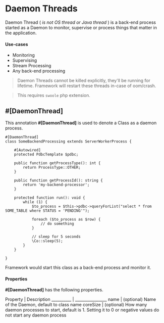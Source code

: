 # Daemon Threads

Daemon Thread ( _is not OS thread or Java thread_ ) is a back-end process started as a Daemon to monitor, supervise or process things that matter in the application.

#### Use-cases

- Monitoring
- Supervising
- Stream Processing
- Any back-end processing

> Daemon Threads cannot be killed explicitly, they'll be running for lifetime. Framework will restart these threads in-case of oom/crash.

> This requires `swoole` php extension.

## #[DaemonThread]

This annotation **#[DaemonThread]** is used to denote a Class as a daemon process.


```phpt
#[DaemonThread]
class SomeBackendProcessing extends ServerWorkerProcess {

    #[Autowired]
    protected PdbcTemplate $pdbc;
    
    public function getProcessType(): int {
        return ProcessType::OTHER;
    }

    public function getProcessId(): string {
        return 'my-backend-processor';
    }

    protected function run(): void {
        while (1) {
            $to_process = $this->pdbc->queryForList("select * from SOME_TABLE where STATUS = 'PENDING'");
            
            foreach ($to_process as $row) {
                // do something
            }
            
            // sleep for 5 seconds
            \Co::sleep(5);
        }
    }
    
}
```

Framework would start this class as a back-end process and monitor it.

#### Properties

**#[DaemonThread]** has the following properties.

 Property  | Description 
__________ | ________________
 name       | (optional) Name of the Daemon, default to class name
 coreSize   | (optional) How many daemon processes to start, default is 1.  Setting it to 0 or negative values do not start any daemon process
 

